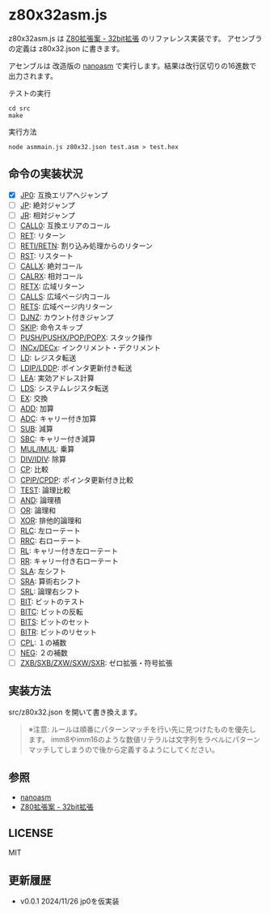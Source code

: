 # z80x32asm.js

z80x32asm.js は [Z80拡張案 - 32bit拡張](https://sei.2-d.jp/z80x/z80x_32bit.html) のリファレンス実装です。
アセンブラの定義は z80x32.json に書きます。

アセンブルは 改造版の [nanoasm](https://github.com/sehugg/nanoasm) で実行します。結果は改行区切りの16進数で出力されます。

テストの実行

    cd src
    make

実行方法

    node asmmain.js z80x32.json test.asm > test.hex

## 命令の実装状況

- [x] [JP0](https://sei.2-d.jp/z80x/z80x_32bit.html#inst_JP0): 互換エリアへジャンプ
- [ ] [JP](http://sei.2-d.jp/z80x/z80x_32bit.html#inst_JP): 絶対ジャンプ
- [ ] [JR](http://sei.2-d.jp/z80x/z80x_32bit.html#inst_JR): 相対ジャンプ
- [ ] [CALL0](http://sei.2-d.jp/z80x/z80x_32bit.html#inst_CALL0): 互換エリアのコール
- [ ] [RET](http://sei.2-d.jp/z80x/z80x_32bit.html#inst_RET): リターン
- [ ] [RETI/RETN](http://sei.2-d.jp/z80x/z80x_32bit.html#inst_RETI): 割り込み処理からのリターン
- [ ] [RST](http://sei.2-d.jp/z80x/z80x_32bit.html#inst_RST): リスタート
- [ ] [CALLX](http://sei.2-d.jp/z80x/z80x_32bit.html#inst_CALLX): 絶対コール
- [ ] [CALRX](http://sei.2-d.jp/z80x/z80x_32bit.html#inst_CALRX): 相対コール
- [ ] [RETX](http://sei.2-d.jp/z80x/z80x_32bit.html#inst_RETX): 広域リターン
- [ ] [CALLS](http://sei.2-d.jp/z80x/z80x_32bit.html#inst_CALLS): 広域ページ内コール
- [ ] [RETS](http://sei.2-d.jp/z80x/z80x_32bit.html#inst_RETS): 広域ページ内リターン
- [ ] [DJNZ](http://sei.2-d.jp/z80x/z80x_32bit.html#inst_DJNZ): カウント付きジャンプ
- [ ] [SKIP](http://sei.2-d.jp/z80x/z80x_32bit.html#inst_SKIP): 命令スキップ
- [ ] [PUSH/PUSHX/POP/POPX](http://sei.2-d.jp/z80x/z80x_32bit.html#inst_PUSH_POP): スタック操作
- [ ] [INCx/DECx](http://sei.2-d.jp/z80x/z80x_32bit.html#inst_INC_DEC): インクリメント・デクリメント
- [ ] [LD](http://sei.2-d.jp/z80x/z80x_32bit.html#inst_LD): レジスタ転送
- [ ] [LDIP/LDDP](http://sei.2-d.jp/z80x/z80x_32bit.html#inst_LDIP_LDDP): ポインタ更新付き転送
- [ ] [LEA](http://sei.2-d.jp/z80x/z80x_32bit.html#inst_LEA): 実効アドレス計算
- [ ] [LDS](http://sei.2-d.jp/z80x/z80x_32bit.html#inst_LDS): システムレジスタ転送
- [ ] [EX](http://sei.2-d.jp/z80x/z80x_32bit.html#inst_EX): 交換
- [ ] [ADD](http://sei.2-d.jp/z80x/z80x_32bit.html#inst_ADD): 加算
- [ ] [ADC](http://sei.2-d.jp/z80x/z80x_32bit.html#inst_ADC): キャリー付き加算
- [ ] [SUB](http://sei.2-d.jp/z80x/z80x_32bit.html#inst_SUB): 減算
- [ ] [SBC](http://sei.2-d.jp/z80x/z80x_32bit.html#inst_SBC): キャリー付き減算
- [ ] [MUL/IMUL](http://sei.2-d.jp/z80x/z80x_32bit.html#inst_MUL_IMUL): 乗算
- [ ] [DIV/IDIV](http://sei.2-d.jp/z80x/z80x_32bit.html#inst_DIV_IDIV): 除算
- [ ] [CP](http://sei.2-d.jp/z80x/z80x_32bit.html#inst_CP): 比較
- [ ] [CPIP/CPDP](http://sei.2-d.jp/z80x/z80x_32bit.html#inst_CPIP_CPDP): ポインタ更新付き比較
- [ ] [TEST](http://sei.2-d.jp/z80x/z80x_32bit.html#inst_TEST): 論理比較
- [ ] [AND](http://sei.2-d.jp/z80x/z80x_32bit.html#inst_AND): 論理積
- [ ] [OR](http://sei.2-d.jp/z80x/z80x_32bit.html#inst_OR): 論理和
- [ ] [XOR](http://sei.2-d.jp/z80x/z80x_32bit.html#inst_XOR): 排他的論理和
- [ ] [RLC](http://sei.2-d.jp/z80x/z80x_32bit.html#inst_RLC): 左ローテート
- [ ] [RRC](http://sei.2-d.jp/z80x/z80x_32bit.html#inst_RRC): 右ローテート
- [ ] [RL](http://sei.2-d.jp/z80x/z80x_32bit.html#inst_RL): キャリー付き左ローテート
- [ ] [RR](http://sei.2-d.jp/z80x/z80x_32bit.html#inst_RR): キャリー付き右ローテート
- [ ] [SLA](http://sei.2-d.jp/z80x/z80x_32bit.html#inst_SLA): 左シフト
- [ ] [SRA](http://sei.2-d.jp/z80x/z80x_32bit.html#inst_SRA): 算術右シフト
- [ ] [SRL](http://sei.2-d.jp/z80x/z80x_32bit.html#inst_SRL): 論理右シフト
- [ ] [BIT](http://sei.2-d.jp/z80x/z80x_32bit.html#inst_BIT): ビットのテスト
- [ ] [BITC](http://sei.2-d.jp/z80x/z80x_32bit.html#inst_BITC): ビットの反転
- [ ] [BITS](http://sei.2-d.jp/z80x/z80x_32bit.html#inst_BITS): ビットのセット
- [ ] [BITR](http://sei.2-d.jp/z80x/z80x_32bit.html#inst_BITR): ビットのリセット
- [ ] [CPL](http://sei.2-d.jp/z80x/z80x_32bit.html#inst_CPL): １の補数
- [ ] [NEG](http://sei.2-d.jp/z80x/z80x_32bit.html#inst_NEG): ２の補数
- [ ] [ZXB/SXB/ZXW/SXW/SXR](http://sei.2-d.jp/z80x/z80x_32bit.html#inst_ZXSX): ゼロ拡張・符号拡張

## 実装方法

src/z80x32.json を開いて書き換えます。

> ※注意: ルールは順番にパターンマッチを行い先に見つけたものを優先します。
> imm8やimm16のような数値リテラルは文字列をラベルにパターンマッチしてしまうので後から定義するようにしてください。

## 参照

- [nanoasm](https://github.com/sehugg/nanoasm)
- [Z80拡張案 - 32bit拡張](https://sei.2-d.jp/z80x/z80x_32bit.html)

## LICENSE

MIT

## 更新履歴

- v0.0.1 2024/11/26 jp0を仮実装
